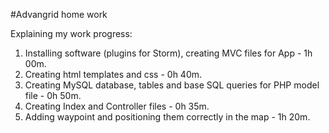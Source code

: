 #Advangrid home work

Explaining my work progress:
1) Installing software (plugins for Storm),
creating MVC files for App - 1h 00m.
2) Creating html templates and css - 0h 40m.
3) Creating MySQL database, tables and base
SQL queries for PHP model file - 0h 50m. 
4) Creating Index and Controller files - 0h 35m.
5) Adding waypoint and positioning them
correctly in the map - 1h 20m. 